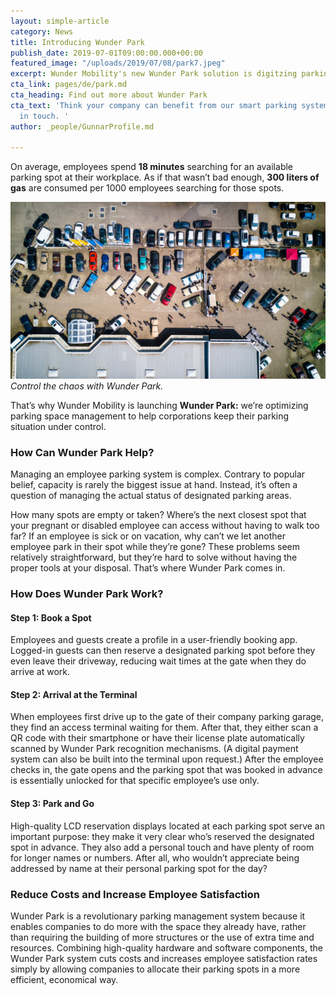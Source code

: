 ```yaml
---
layout: simple-article
category: News
title: Introducing Wunder Park
publish_date: 2019-07-01T09:00:00.000+00:00
featured_image: "/uploads/2019/07/08/park7.jpeg"
excerpt: Wunder Mobility's new Wunder Park solution is digitzing parking space management.
cta_link: pages/de/park.md
cta_heading: Find out more about Wunder Park
cta_text: 'Think your company can benefit from our smart parking system? Let''s get
  in touch. '
author: _people/GunnarProfile.md

---
```

On average, employees spend **18 minutes** searching for an available parking spot at their workplace. As if that wasn’t bad enough, **300 liters of gas** are consumed per 1000 employees searching for those spots.

![Aerial view of a chaotic parking lot](/uploads/2019/07/08/park7.jpeg "Control the chaos")_Control the chaos with Wunder Park._

That’s why Wunder Mobility is launching **Wunder Park:** we’re optimizing parking space management to help corporations keep their parking situation under control.

### **How Can Wunder Park Help?**

Managing an employee parking system is complex. Contrary to popular belief, capacity is rarely the biggest issue at hand. Instead, it’s often a question of managing the actual status of designated parking areas.

How many spots are empty or taken? Where’s the next closest spot that your pregnant or disabled employee can access without having to walk too far? If an employee is sick or on vacation, why can’t we let another employee park in their spot while they’re gone? These problems seem relatively straightforward, but they’re hard to solve without having the proper tools at your disposal. That’s where Wunder Park comes in.

### **How Does Wunder Park Work?**

#### Step 1: Book a Spot

Employees and guests create a profile in a user-friendly booking app. Logged-in guests can then reserve a designated parking spot before they even leave their driveway, reducing wait times at the gate when they do arrive at work.

#### Step 2: Arrival at the Terminal

When employees first drive up to the gate of their company parking garage, they find an access terminal waiting for them. After that, they either scan a QR code with their smartphone or have their license plate automatically scanned by Wunder Park recognition mechanisms. (A digital payment system can also be built into the terminal upon request.) After the employee checks in, the gate opens and the parking spot that was booked in advance is essentially unlocked for that specific employee’s use only.

#### Step 3: Park and Go

High-quality LCD reservation displays located at each parking spot serve an important purpose: they make it very clear who’s reserved the designated spot in advance. They also add a personal touch and have plenty of room for longer names or numbers. After all, who wouldn’t appreciate being addressed by name at their personal parking spot for the day?

### **Reduce Costs and Increase Employee Satisfaction**

Wunder Park is a revolutionary parking management system because it enables companies to do more with the space they already have, rather than requiring the building of more structures or the use of extra time and resources. Combining high-quality hardware and software components, the Wunder Park system cuts costs and increases employee satisfaction rates simply by allowing companies to allocate their parking spots in a more efficient, economical way.